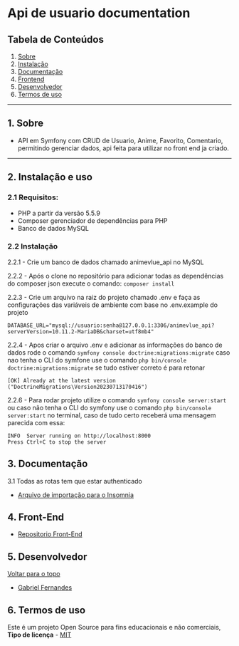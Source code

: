 
# Api de usuario documentation

## Tabela de Conteúdos

1. [Sobre](#sobre)
2. [Instalação](#install)
3. [Documentação](#doc)
4. [Frontend](#frontend)
5. [Desenvolvedor](#devs)
6. [Termos de uso](#terms)


---

<a name="sobre"></a>

## 1. Sobre

- API em Symfony com CRUD de Usuario, Anime, Favorito, Comentario, permitindo gerenciar dados, api feita para utilizar no front end ja criado.

---
<a name="install"></a>

## 2. Instalação e uso

### 2.1 Requisitos:
- PHP a partir da versão 5.5.9
- Composer gerenciador de dependências para PHP
- Banco de dados MySQL

### 2.2 Instalação
2.2.1 - Crie um banco de dados chamado animevlue_api no MySQL

2.2.2 - Após o clone no repositório para adicionar todas as dependências do composer json execute o comando: 
`composer install` 

2.2.3 - Crie um arquivo na raiz do projeto chamado .env e faça as configurações das variáveis de ambiente com base no .env.example do projeto
```
DATABASE_URL="mysql://usuario:senha@127.0.0.1:3306/animevlue_api?serverVersion=10.11.2-MariaDB&charset=utf8mb4"
```

2.2.4 - Apos criar o arquivo .env e adicionar as informações do banco de dados rode o comando `symfony console doctrine:migrations:migrate` caso nao tenha o CLI do symfone use o comando `php bin/console doctrine:migrations:migrate` se tudo estiver correto é para retonar
```
[OK] Already at the latest version ("DoctrineMigrations\Version20230713170416")

```

2.2.6 - Para rodar projeto utilize o comando `symfony console server:start` ou caso não tenha o CLI do symfony use o comando `php bin/console server:start` no terminal, caso de tudo certo receberá uma mensagem parecida com essa:

```
INFO  Server running on http://localhost:8000
Press Ctrl+C to stop the server
```

<a name="doc"></a>

## 3. Documentação
3.1 Todas as rotas tem que estar authenticado
- <a name="insomina" href="https://drive.google.com/file/d/1Sv83ktRRqDbtTldyXm03xGAvItkVIVQE/view?usp=sharing" target="_blank">Arquivo de importação para o Insomnia</a>

<a name="frontend"></a>

## 4. Front-End
- <a name="Repositorio Front-End" href="https://github.com/gabriellfernandes/animesvlue_front_end" target="_blank">Repositorio Front-End</a>

<a name="devs"></a>

## 5. Desenvolvedor

[ Voltar para o topo ](#tabela-de-conteúdos)

- <a name="Gabriel-Fernandes" href="https://www.linkedin.com/in/gabriel-lima-fernandes/" target="_blank">Gabriel Fernandes</a>

<a name="terms"></a>

## 6. Termos de uso

Este é um projeto Open Source para fins educacionais e não comerciais, **Tipo de licença** - <a name="mit" href="https://opensource.org/licenses/MIT" target="_blank">MIT</a>
